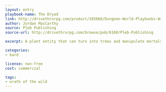 ```yaml
---
layout: entry
playbook-name: The Dryad
link: http://drivethrurpg.com/product/165068/Dungeon-World-Playbooks-Wrath-of-the-Wild-Bundle
author: Jordan MacCarthy
source: Pleb Publishing
source-url: http://drivethrurpg.com/browse/pub/6168/Pleb-Publishing

excerpt: A plant entity that can turn into trees and manipulate mortals.

categories:
- bard

license: non-free
cost: commercial

tags:
- wrath of the wild
---
```

